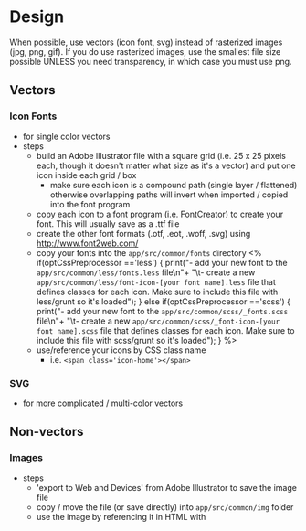 # Design

When possible, use vectors (icon font, svg) instead of rasterized images (jpg, png, gif). If you do use rasterized images, use the smallest file size possible UNLESS you need transparency, in which case you must use png.

## Vectors
### Icon Fonts
- for single color vectors
- steps
	- build an Adobe Illustrator file with a square grid (i.e. 25 x 25 pixels each, though it doesn't matter what size as it's a vector) and put one icon inside each grid / box
		- make sure each icon is a compound path (single layer / flattened) otherwise overlapping paths will invert when imported / copied into the font program
	- copy each icon to a font program (i.e. FontCreator) to create your font. This will usually save as a .ttf file
	- create the other font formats (.otf, .eot, .woff, .svg) using http://www.font2web.com/
	- copy your fonts into the `app/src/common/fonts` directory
	<%
	if(optCssPreprocessor =='less') {
	print("- add your new font to the `app/src/common/less/fonts.less` file\n"+
	"\t- create a new `app/src/common/less/font-icon-[your font name].less` file that defines classes for each icon. Make sure to include this file with less/grunt so it's loaded");
	}
	else if(optCssPreprocessor =='scss') {
	print("- add your new font to the `app/src/common/scss/_fonts.scss` file\n"+
	"\t- create a new `app/src/common/scss/_font-icon-[your font name].scss` file that defines classes for each icon. Make sure to include this file with scss/grunt so it's loaded");
	}
	%>
	- use/reference your icons by CSS class name
		- i.e. `<span class='icon-home'></span>`

### SVG
- for more complicated / multi-color vectors

## Non-vectors
### Images
- steps
	- 'export to Web and Devices' from Adobe Illustrator to save the image file
	- copy / move the file (or save directly) into `app/src/common/img` folder
	- use the image by referencing it in HTML with <img ng-src='{{appPathImg}}/my-image.png' />